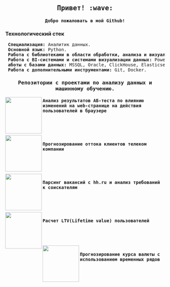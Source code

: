 </pre>
<h2 align="center"><samp> Привет! :wave: </samp></h2>
<h4 align="center"><samp> Добро пожаловать в мой Github!</samp></h4>
</pre>

### Технологический стек
<pre>
 <b>Специализация:</b> Аналитик данных.
 <b>Основной язык:</b> Python.
 <b>Работа с библиотеками в области обработки, анализа и визуализации данных:</b> numpy, scipy, pandas, statsmodels, dask, scikit-learn, seaborn, matplotlib.
 <b>Работа с BI-системами и системами визуализации данных:</b> PowerBI, Kibana.
 <b>аботы с базами данных:</b> MSSQL, Oracle, ClickHouse, Elasticsearch, MongoDB.
 <b>Работа с дополнительными инструментами:</b> Git, Docker.
</pre>

<h3 align="center"><samp>Репозитории c проектами по анализу данных и машинному обучению.</samp></h3>

<p width="100%" align="center">
 <a align="left" href="https://github.com/Danich94/ABBrowserTesting" title="ABBrowserTesting">
<img align="left" height="115" src="https://github-readme-stats.vercel.app/api/pin/?username=Danich94&repo=OrangeChurnPrediction&theme=gotham"></a>
<h4 align="left"><samp>Анализ результатов АБ-теста по влиянию изменений на web-странице на действия пользователей в браузере</samp>
</h4>
<br>
<br>
<br>

<a align="left" href="https://github.com/Danich94/OrangeChurnPrediction" title="OrangeChurnPrediction">
<img align="left" height="115" src="https://github-readme-stats.vercel.app/api/pin/?username=Danich94&repo=OrangeChurnPrediction&theme=gotham"></a>
<h4 align="left"><samp>Прогнозирование оттока клиентов телеком компании</samp>
</h4>
<br>
<br>
<br>

<a align="left" href="https://github.com/Danich94/HHDSParser" title="HHDSParser">
<img align="left" height="115" src="https://github-readme-stats.vercel.app/api/pin/?username=Danich94&repo=HHDSParser&theme=gotham"></a>
<h4 align="left"><samp> Парсинг вакансий с hh.ru и анализ требований к соискателям</samp>
</h4>
<br>
<br>
<br>

<a align="left" href="https://github.com/Danich94/LTVCount" title="LTVCount">
<img align="left" height="115" src="https://github-readme-stats.vercel.app/api/pin/?username=Danich94&repo=LTVCount&theme=gotham"></a>
<h4 align="left"><samp>Расчет LTV(Lifetime value) пользователей</samp>
</h4>
<br>
<br>
<br>

<a align="left" href="https://github.com/Danich94/CurrencyPrediction" title="CurrencyPrediction">
<img align="left" height="115" src="https://github-readme-stats.vercel.app/api/pin/?username=Danich94&repo=CurrencyPrediction&theme=gotham"></a>
<h4 align="left"><samp>Прогнозирование курса валюты с использованием временных рядов</samp>
</h4>
<br>
<br>
<br>
</p>
<!--
**Danich94/Danich94** is a ✨ _speсial_ ✨ repository because its `README.md` (this file) appears on your GitHub profile.

Here are some ideas to get you started:

- 🔭 I’m currently working on ...
- 🌱 I’m currently learning ...
- 👯 I’m looking to collaborate on ...
- 🤔 I’m looking for help with ...
- 💬 Ask me about ...
- 📫 How to reach me: ...
- 😄 Pronouns: ...
- ⚡ Fun fact: ...
-->
